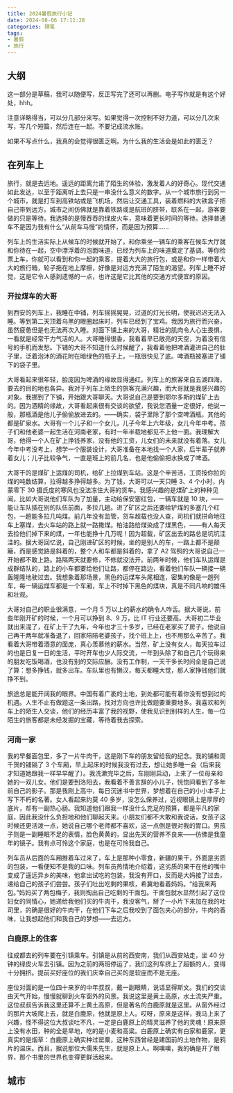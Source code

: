 ```yaml
---
title: 2024暑假旅行小记
date: 2024-08-06 17:11:28
categories: 随笔
tags: 
- 暑假
- 旅行
---
```


## 大纲

这一部分是草稿，我可以随便写，反正写完了还可以再删。电子写作就是有这个好处，hhh。

注意详略得当，可以分几部分来写。如果觉得一次控制不好力道，可以分几次来写，写几个短篇，然后连在一起。不要记成流水账。

如果不写点什么，我真的会觉得很匮乏啊。为什么我的生活会是如此的匮乏？  

## 在列车上

旅行，就是去远地。遥远的距离允诺了陌生的体验，激发着人的好奇心。现代交通如此发达，以至于距离听上去只是一串没什么意义的数字。从一个城市旅行到另一个城市，就是打车到高铁站或是飞机场，然后让交通工具，装着燃料的大铁盒子把自己带到远方。城市之间仿佛就是靠着铁路或是航班的脐带，联系在一起，游客要做的只是等待。我选择的是慢吞吞的绿皮火车，意味着更长时间的等待。选择普通车不是因为我有什么“从前车马慢”的情怀，而是因为预算......

列车上的生活实际上从候车的时候就开始了，和你乘坐一辆车的乘客在候车大厅就和你待在一起，空中漂浮着的泡面味道，已经为列车上的味道奠定了基调。等你检票上车，你就可以看到和你一起的乘客，提着大大的旅行包，或是和你一样带着大大的旅行箱，轮子拖在地上摩擦，好像是对远方充满了陌生的渴望。列车上睡不好觉，这是它令人感到遗憾的一点，也许这是它比其他的交通方式便宜的原因。

### 开拉煤车的大哥

到西安的列车上，我睡在中铺，列车摇摇晃晃，过道的灯光长明，使我迟迟无法入睡。等到第二天顶着乌黑的眼圈起床时，列车已经到了宝鸡。我因为旅行而兴奋，虽然疲惫但是也无法再次入睡。对面下铺上来的大哥，精壮的肌肉令人心生畏惧，一看就是经常干力气活的人。大哥睡得很香，我看着早已敞亮的天空，为着没有信号的手机而发愁。下铺的大哥不知道什么时候醒了，我看着他把啤酒灌进自己的肚子里，泛着泡沐的酒花附在暗绿色的瓶子上，一瓶很快见了底。啤酒瓶被塞进了铺下的袋子里。

大哥看起来很年轻，脸庞因为啤酒的缘故显得通红。列车上的旅客来自五湖四海，要去的目的地也各异。我对于列车上陌生的旅客充满兴趣，而大哥就是我感兴趣的对象。我挪到了下铺，开始跟大哥聊天。大哥说自己是要到鄂尔多斯的煤矿上去的。因为酒精的缘故，大哥看起来很有交谈的欲望，我说您酒量一定很好，他说一般，那瓶酒是他儿子偷偷放进去的。——确实，袋子里除了那个空啤酒瓶，其他的都是矿泉水。大哥有一个儿子和一个女儿，儿子今年上六年级，女儿今年中考。孩子们和他老婆一起生活在河南老家，有时一年半载地都见不上他一面。我理解大哥，他得一个人在矿上挣钱养家，没有他的工资，儿女们的未来就没有着落。女儿今年中考没考上，想学一个服装设计，大哥准备在本地找一个人家，后半辈子就养着女儿；儿子比较争气，一直是班上的前几名，也是他偷偷把水换成了啤酒。

大哥干的是煤矿上运煤的司机，给矿上拉煤到车站。这是个辛苦活，工资按你拉的煤的吨数结算，拉得越多挣得越多。为了钱，大哥可以一天只睡 3、4 个小时，内蒙零下 30 摄氏度的寒风也没法冻住大哥的货车。我感兴趣的是煤矿上的种种见闻，比如大哥说他们车队为了加量，主动给保安塞红包，一辆车就是 10 块，——能让车队插在别的队伍前面，多拉几趟。进了矿区之后还要给铲煤的多塞几个红包，一趟能多拉几吨煤。前几年没有监管，货车超载也没人查，司机们就拼命地往车上塞煤，去火车站的路上就一路撒煤。柏油路给煤染成了煤黑色，——有人每天去捡他们掉下来的煤，一年也能挣十几万呢！因为超载，矿区出去的路总是坑坑洼洼的。据大哥回忆说，自己刚进矿区的时候，坐的是别人的车，一路上都不是颠簸，而是感觉路是斜着的，整个人和车都是斜着的，拿了 A2 驾照的大哥说自己一开始都不敢上路。路隔两天就要修，不修就没法开。前两年时候，他们车队运煤是成群结队的，路上的小车都要给他们让路，都停在路边，看着他们车队一辆接一辆轰隆隆地驶过去。我想象着那场景，黑色的运煤车头尾相连，密集的像是一趟列车，每一辆运煤车都是一个车厢，车上不时掉下黑色的煤块，真是不同凡响的雄伟和壮观。

大哥对自己的职业很满意，一个月 5 万以上的薪水的确令人咋舌。据大哥说，前些年刚开矿的时候，一个月可以挣到 8、9 万，比 IT 行业还要高。大哥初二毕业就出来混了，在矿上干了九年，今年也才三十多岁，已经在老家买了房子。他说自己再干两年就准备退了，回家陪陪老婆孩子，找个班上上，也不用那么辛苦了。我看着大哥带着酒意的面庞，真心羡慕他的薪水。当然，矿上没有女人，每天拉车过的也是日复一日的生活，平时开车也少人际交流，一年到头除了和自己几个玩得来的朋友吃饭喝酒，也没有别的交际应酬。没有工作制，一天干多长时间全是自己说了算：想多挣钱，就多出车。车队里也有懒汉，每天都睡大觉，那人家挣钱他们就挣不到。

旅途总是能开阔我的眼界。中国有着广袤的土地，到处都可能有着你没有想到过的机遇。人生不止有做题这一条出路，找对方向也许比做题要重要地多。我喜欢和列车上的陌生人交谈，他们的经历丰富了我的视野，使我见识到别样的人生，每一位陌生的旅客都是未经发掘的宝藏，等待着我去探索。

### 河南一家

我的早餐面包里，多了一片牛肉干，这是刚下车的朋友留给我的纪念。我的铺和周千贺的铺隔了 3 个车厢，早上起床的时候我没有过去，想让她多睡一会（后来我才知道她跟我一样早早醒了）。我洗漱完毕之后，车刚刚启动，上来了一位母亲和她的一双儿女。他们是要到洛阳去，我看着不善言辞的小儿子，恍惚间看到了多年前自己的影子。那是我刚上高中，每日沉迷书中世界，梦想着在自己的小小本子上写下不朽的名著。女人看起来约莫 40 多岁，没怎么保养过，近视眼镜上是厚厚的底片，却有一副热心肠。我知道他们跟我一样没什么充足的预算，都是平凡的家庭，因此我没什么负担地和他们聊起天来。小朋友们都不大敢和我说话，女孩子这时候还更活泼一点，她说自己哪个老师都不喜欢，这一点倒是很对我的胃口。男孩子则是一副睡眠不足的表情，脸色黄黄的，显出先天的营养不良来——彷佛是我童年的镜子。我有点可怜这个家庭，也是在可怜我自己。

列车员从后面的车厢推着车过来了，车上是那种小零食，新疆的果干，外面是劣质的包装，一看便知不是我的口味。列车员热情地介绍着，这劣质的果干在他的嘴中变成了遥远异乡的美味，他拿出试吃的包装，我没有开口，反而是大妈接了过去，递给自己的孩子们尝尝。孩子们吐出吃剩的果核，希冀地看着妈妈。“给我来两包。”妈妈买了两包梅子，我则掏出自己吃剩的干面包。干面包就水显然引起了这位妇女的同情心，她递给我他们买的牛肉干，我没客气，掰了一小片下来加在我的吐司里，的确是很好的牛肉干，在他们下车之后我咬到了面包夹心的部分，牛肉的香味，让我想起他们和我自己的梦想——去远方。

### 白鹿原上的住客

往成都去的列车要在引镇乘车。引镇是从前的西安南，我们从西安站走，坐 40 分钟的绿皮火车去引镇。因为之前的两班停运了，我们这列车挤上了超额的人，变得十分拥挤。提前买好座位的我们庆幸自己买的是软座而不是无座。

座位对面的是一位四十来岁的中年叔叔，戴一副眼睛，说话显得斯文。我们的交谈由天气开始，慢慢就聊到火车窗外的风景。我说这里是黄土高原，水土流失严重。这位叔叔告诉我这里还算不上黄土高原，但是著名的白鹿原就是这里。从窗外经过的那片大坡爬上去，就是白鹿原，他就是原上人。哎呀，原来是这样，我马上来了兴趣，怪不得这位大叔谈吐不凡，一定是白鹿原上的精灵滋养了他的灵魂！原来原上没有水田，种的全是旱地，吃的是小麦和高粱。白鹿原上确实有白家和鹿家，更真实的是烟草：白鹿原上确实种过罂粟，这种东西曾经是建国前的土地作物，是鸦片的温床。而且，据说那位大儒朱先生，就是原上人。啊噢噢，我的确是开了眼界，那个书里的世界也变得更鲜活起来。

## 城市